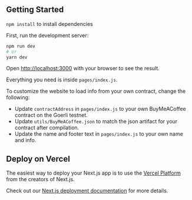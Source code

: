 ## Getting Started

`npm install` to install dependencies

First, run the development server:

```bash
npm run dev
# or
yarn dev
```

Open [http://localhost:3000](http://localhost:3000) with your browser to see the result.

Everything you need is inside `pages/index.js`.

To customize the website to load info from your own contract, change the following:

- Update `contractAddress` in `pages/index.js` to your own BuyMeACoffee contract on the Goerli testnet.
- Update `utils/BuyMeACoffee.json` to match the json artifact for your contract after compilation.
- Update the name and footer text in `pages/index.js` to your own name and info.

## Deploy on Vercel

The easiest way to deploy your Next.js app is to use the [Vercel Platform](https://vercel.com/new?utm_medium=default-template&filter=next.js&utm_source=create-next-app&utm_campaign=create-next-app-readme) from the creators of Next.js.

Check out our [Next.js deployment documentation](https://nextjs.org/docs/deployment) for more details.
